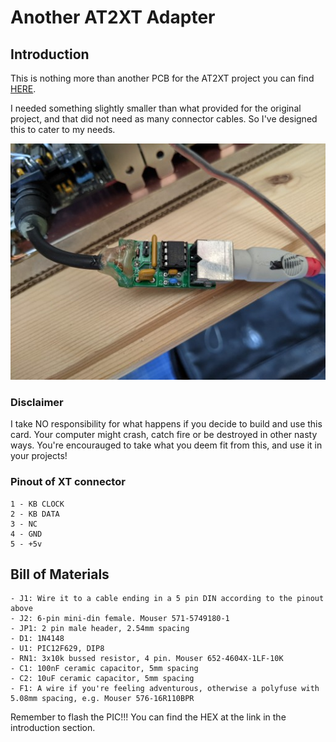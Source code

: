 # Another AT2XT Adapter

## Introduction

This is nothing more than another PCB for the AT2XT project you can find [HERE](https://www.vcfed.org/forum/forum/vcwiki/vcwiki-aa/26861-at2xt-keyboard-converter?26426-AT2XT-keyboard-converter=).

I needed something slightly smaller than what provided for the original project, and that did not need as many connector cables. So I've designed this to cater to my needs.

![AT2XT](pics/at2xt.jpg)

### Disclaimer

I take NO responsibility for what happens if you decide to build and use this card. Your computer might crash, catch fire or be destroyed in other nasty ways.
You're encourauged to take what you deem fit from this, and use it in your projects!

### Pinout of XT connector

```text
1 - KB CLOCK
2 - KB DATA
3 - NC
4 - GND
5 - +5v
```

## Bill of Materials

```text
- J1: Wire it to a cable ending in a 5 pin DIN according to the pinout above
- J2: 6-pin mini-din female. Mouser 571-5749180-1
- JP1: 2 pin male header, 2.54mm spacing
- D1: 1N4148
- U1: PIC12F629, DIP8
- RN1: 3x10k bussed resistor, 4 pin. Mouser 652-4604X-1LF-10K
- C1: 100nF ceramic capacitor, 5mm spacing
- C2: 10uF ceramic capacitor, 5mm spacing
- F1: A wire if you're feeling adventurous, otherwise a polyfuse with 5.08mm spacing, e.g. Mouser 576-16R110BPR
```

Remember to flash the PIC!!! You can find the HEX at the link in the introduction section.

